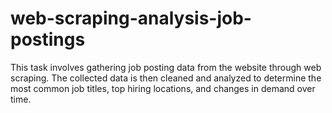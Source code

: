 # web-scraping-analysis-job-postings
This task involves gathering job posting data from the website through web scraping. The collected data is then cleaned and analyzed to determine the most common job titles, top hiring locations, and changes in demand over time.
